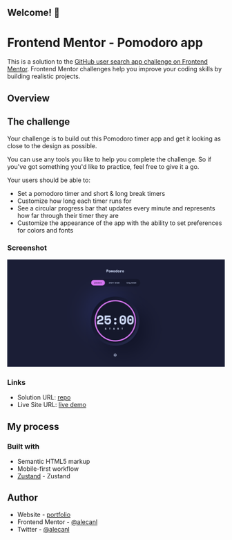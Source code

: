 ## Welcome! 👋

# Frontend Mentor - Pomodoro app

This is a solution to
the [GitHub user search app challenge on Frontend Mentor](https://www.frontendmentor.io/challenges/github-user-search-app-Q09YOgaH6).
Frontend Mentor challenges help you improve your coding skills by building realistic projects.

## Overview

## The challenge

Your challenge is to build out this Pomodoro timer app and get it looking as close to the design as possible.

You can use any tools you like to help you complete the challenge. So if you've got something you'd like to practice,
feel free to give it a go.

Your users should be able to:

- Set a pomodoro timer and short & long break timers
- Customize how long each timer runs for
- See a circular progress bar that updates every minute and represents how far through their timer they are
- Customize the appearance of the app with the ability to set preferences for colors and fonts

### Screenshot

![demo](./public/assets/images/pomodoro.png)

### Links

- Solution URL: [repo](https://github.com/AlecANL/pomodoro-app-v2)
- Live Site URL: [live demo](https://pomodoro-app-v2.netlify.app/)

## My process

### Built with

- Semantic HTML5 markup
- Mobile-first workflow
- [Zustand](https://zustand-demo.pmnd.rs/) - Zustand

## Author

- Website - [portfolio](https://alec-portfolio-dev.vercel.app/)
- Frontend Mentor - [@alecanl](https://www.frontendmentor.io/profile/alecanl)
- Twitter - [@alecanl](https://www.twitter.com/alecanl)